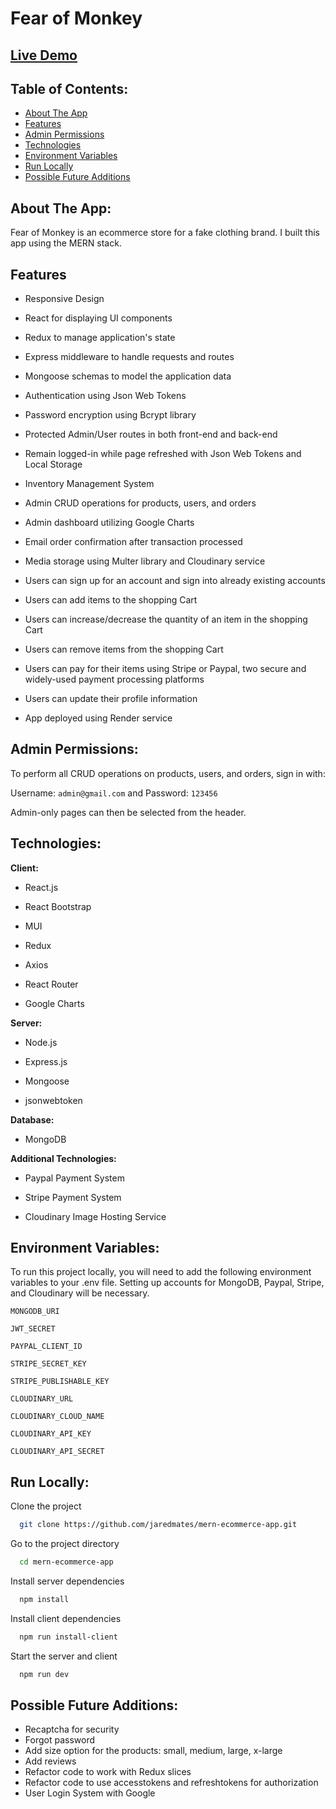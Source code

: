 # Fear of Monkey

## [Live Demo](https://mern-ecommerce-app-pqqo.onrender.com/)

## Table of Contents:

- [About The App](#about-the-app)
- [Features](#features)
- [Admin Permissions](#admin-permissions)
- [Technologies](#technologies)
- [Environment Variables](#environment-variables)
- [Run Locally](#run-locally)
- [Possible Future Additions](#possible-future-additions)

## About The App:

Fear of Monkey is an ecommerce store for a fake clothing brand. I built this app using the MERN stack.

## Features

- Responsive Design

- React for displaying UI components

- Redux to manage application's state

- Express middleware to handle requests and routes

- Mongoose schemas to model the application data

- Authentication using Json Web Tokens

- Password encryption using Bcrypt library

- Protected Admin/User routes in both front-end and back-end

- Remain logged-in while page refreshed with Json Web Tokens and Local Storage

- Inventory Management System

- Admin CRUD operations for products, users, and orders

- Admin dashboard utilizing Google Charts

- Email order confirmation after transaction processed

- Media storage using Multer library and Cloudinary service

- Users can sign up for an account and sign into already existing accounts

- Users can add items to the shopping Cart

- Users can increase/decrease the quantity of an item in the shopping Cart

- Users can remove items from the shopping Cart

- Users can pay for their items using Stripe or Paypal, two secure and widely-used payment processing platforms

- Users can update their profile information

- App deployed using Render service

## Admin Permissions:

To perform all CRUD operations on products, users, and orders, sign in with:

Username: `admin@gmail.com` and Password: `123456`

Admin-only pages can then be selected from the header.

## Technologies:

**Client:**

- React.js

- React Bootstrap

- MUI

- Redux

- Axios

- React Router

- Google Charts

**Server:**

- Node.js

- Express.js

- Mongoose

- jsonwebtoken

**Database:**

- MongoDB

**Additional Technologies:**

- Paypal Payment System

- Stripe Payment System

- Cloudinary Image Hosting Service

## Environment Variables:

To run this project locally, you will need to add the following environment variables to your .env file.
Setting up accounts for MongoDB, Paypal, Stripe, and Cloudinary will be necessary.

`MONGODB_URI`

`JWT_SECRET`

`PAYPAL_CLIENT_ID`

`STRIPE_SECRET_KEY`

`STRIPE_PUBLISHABLE_KEY`

`CLOUDINARY_URL`

`CLOUDINARY_CLOUD_NAME`

`CLOUDINARY_API_KEY`

`CLOUDINARY_API_SECRET`

## Run Locally:

Clone the project

```bash
  git clone https://github.com/jaredmates/mern-ecommerce-app.git
```

Go to the project directory

```bash
  cd mern-ecommerce-app
```

Install server dependencies

```bash
  npm install
```

Install client dependencies

```bash
  npm run install-client
```

Start the server and client

```bash
  npm run dev
```

## Possible Future Additions:

- Recaptcha for security
- Forgot password
- Add size option for the products: small, medium, large, x-large
- Add reviews
- Refactor code to work with Redux slices
- Refactor code to use accesstokens and refreshtokens for authorization
- User Login System with Google
